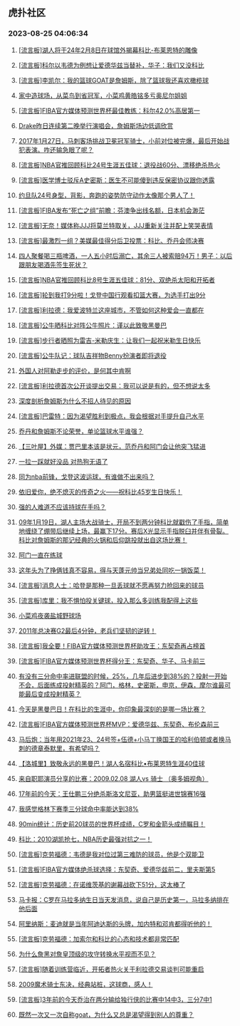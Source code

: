 ## 虎扑社区 
### 2023-08-25 04:06:34

1. [[流言板]湖人将于24年2​​月8日在球馆外揭幕科比-布莱恩特的雕像](https://bbs.hupu.com/61814867.html)

2. [[流言板]科尔以韦德为例想让爱德华兹当替补，华子：我们又没科比](https://bbs.hupu.com/61815601.html)

3. [[流言板]李凯尔：我的篮球GOAT是詹姆斯，除了篮球我还喜欢橄榄球](https://bbs.hupu.com/61813612.html)

4. [﻿家中造球场，从菜鸟到省冠军，小菜鸡黄皓铭多亏奥尼尔姐姐](https://bbs.hupu.com/61814381.html)

5. [[流言板]FIBA官方媒体预测世界杯最佳教练：科尔42.0%高居第一](https://bbs.hupu.com/61814489.html)

6. [Drake昨日连续第二晚举行演唱会，詹姆斯场边低调欣赏](https://bbs.hupu.com/61814416.html)

7. [2017年1月27日，马刺客场挑战卫冕冠军骑士，小前对位被完爆，最后开始战犯表演。咋还输急眼了呢？](https://bbs.hupu.com/61814274.html)

8. [[流言板]NBA官推回顾科比24号生涯五佳球：退役战60分、漂移绝杀热火](https://bbs.hupu.com/61815060.html)

9. [[流言板]医学博士驳斥A史密斯：医生不可能傻到违反保密协议跟你透露](https://bbs.hupu.com/61815150.html)

10. [约旦队24号身型，背影，奔跑的姿势防守动作太像那个男人了！](https://bbs.hupu.com/61810701.html)

11. [[流言板]FIBA发布“死亡之组”前瞻：芬澳争出线名额，日本机会渺茫](https://bbs.hupu.com/61814118.html)

12. [[流言板]无奈！媒体称JJJ将莫兰特取关，JJJ重新关注并配上笑哭表情](https://bbs.hupu.com/61815312.html)

13. [[流言板]最激烈一组？美媒最佳得分后卫投票：科比、乔丹会师决赛](https://bbs.hupu.com/61813353.html)

14. [四人聚餐喝三瓶啤酒，一人五小时后溺亡，其余三人被索赔94万！男子：以后跟朋友喝酒先签生死状？](https://bbs.hupu.com/61810867.html)

15. [[流言板]NBA官推回顾科比8号生涯五佳球：81分、双绝杀太阳和开拓者](https://bbs.hupu.com/61814917.html)

16. [[流言板]轮到我打9分啦！戈登中国行观看扣篮大赛，为选手打出9分](https://bbs.hupu.com/61813473.html)

17. [[流言板]利拉德：我爱波特兰这座城市，不管如何这种爱会一直都在](https://bbs.hupu.com/61814959.html)

18. [[流言板]公牛晒科比对阵公牛照片：谨以此致敬黑曼巴](https://bbs.hupu.com/61814515.html)

19. [[流言板]步行者晒照为雷吉-米勒庆生：让我们一起祝米勒生日快乐](https://bbs.hupu.com/61815045.html)

20. [[流言板]公牛队记：球队吉祥物Benny扮演者即将退役](https://bbs.hupu.com/61815499.html)

21. [外国人对阿勒走步的评价，是何其中肯啊](https://bbs.hupu.com/61815519.html)

22. [[流言板]利拉德首次公开谈提出交易：我可以说是有的，但不想说太多](https://bbs.hupu.com/61814851.html)

23. [深度剖析詹姆斯为什么不招人待见的原因](https://bbs.hupu.com/61815941.html)

24. [[流言板]巴雷特：因为渴望胜利到极点，我会根据对手提升自己水平](https://bbs.hupu.com/61815682.html)

25. [乔丹和詹姆斯不论荣誉，单论篮球水平谁强？](https://bbs.hupu.com/61815865.html)

26. [【三叶屋】外媒：贾巴里本该是状元，范乔丹和阿门会让他突飞猛进](https://bbs.hupu.com/61810049.html)

27. [一拉一踩就好没品 对热狗无语了](https://bbs.hupu.com/61815938.html)

28. [同为nba前锋，戈登这波运球，有谁做不出来吗？](https://bbs.hupu.com/61807516.html)

29. [依旧爱你，绝不熄灭的传奇之火——祝科比45岁生日快乐️！](https://bbs.hupu.com/61806146.html)

30. [强的人难道不应该持球在手吗？](https://bbs.hupu.com/61815671.html)

31. [09年1月19日，湖人主场大战骑士，开局不到两分钟科比就戳伤了手指，简单地缠绕了绷带后继续上场，最赢下17分。赛后X光显示手指脱臼并伴有骨裂。科比对詹姆斯的那记经典的火锅和后仰跳投就出自这场比赛！](https://bbs.hupu.com/61811528.html)

32. [阿门一直在练球](https://bbs.hupu.com/61813800.html)

33. [这年头为了挣俩钱真不容易，得与天蓬元帅当兄弟处同吃一锅饭菜！](https://bbs.hupu.com/61806906.html)

34. [[流言板]消息人士：哈登是那种一旦丢球就不愿再努力抢回来的球员](https://bbs.hupu.com/61806413.html)

35. [[流言板]库里：我不惧怕投关键球，投入那么多训练我配得上这些](https://bbs.hupu.com/61806815.html)

36. [小菜鸡夜袭盐城野球场](https://bbs.hupu.com/61811315.html)

37. [2011年总决赛G2最后4分钟，老兵们坚韧的逆转！](https://bbs.hupu.com/61813836.html)

38. [[流言板]我全要！FIBA官方媒体预测世界杯助攻王：东契奇再占榜首](https://bbs.hupu.com/61813594.html)

39. [[流言板]FIBA官方媒体预测世界杯得分王：东契奇、华子、马卡前三](https://bbs.hupu.com/61813427.html)

40. [有没有三分命中率进联盟的时候，25%，几年后进步到38%的？投射一开始不会，后面练成投射精英的？阿门，格林，史密斯，申京，伊森，摩尔谁最可能最后变成投射精英？](https://bbs.hupu.com/61814546.html)

41. [今天是黑曼巴日！在科比的生涯中，你印象最深刻的是哪一场比赛？](https://bbs.hupu.com/61805838.html)

42. [[流言板]FIBA官方媒体预测世界杯MVP：爱德华兹、东契奇、布伦森前三](https://bbs.hupu.com/61812875.html)

43. [马后炮：当年用2021年23、24号签+伍德+小马丁换国王的哈利伯顿或者换马刺的德章泰默里，有希望吗？](https://bbs.hupu.com/61814620.html)

44. [【洛城里】致敬永远的黑曼巴！湖人名宿科比•布莱恩特生涯40佳球](https://bbs.hupu.com/61810984.html)

45. [来自职耶演员分享的比赛：2009.02.08 湖人vs 骑士 （奥多姆视角）](https://bbs.hupu.com/61813722.html)

46. [17年前的今天：王仕鹏三分绝杀斯洛文尼亚，助男篮挺进世锦赛16强](https://bbs.hupu.com/61805473.html)

47. [我感觉格林下赛季三分球命中率能达到38%](https://bbs.hupu.com/61810954.html)

48. [90min统计：历史前20球员的世界杯成绩，C罗和金箭头成绩瞩目！](https://bbs.hupu.com/61814578.html)

49. [科比：2010湖凯抢七，NBA历史最强对抗之一！](https://bbs.hupu.com/61806189.html)

50. [[流言板]克劳福德：韦德是我对位过第三难防的球员，他是个双能卫](https://bbs.hupu.com/61814100.html)

51. [[流言板]FIBA官方媒体绝杀球选择：东契奇、爱德华兹前二，里夫斯第5](https://bbs.hupu.com/61813182.html)

52. [[流言板]克劳福德：在诺维茨基的谢幕战砍下51分，这太棒了](https://bbs.hupu.com/61814161.html)

53. [马卡报：C罗在马拉多纳生日当天发消息，说自己是历史第一，马拉多纳排在他后面](https://bbs.hupu.com/61814541.html)

54. [阿里纳斯：麦迪就是当年阿迪达斯的头牌，加内特和邓肯都得听他的！](https://bbs.hupu.com/61813113.html)

55. [[流言板]克劳福德：加索尔和科比的心态和技术都非常匹配](https://bbs.hupu.com/61814365.html)

56. [为什么詹黑对詹皇顶级的攻守转换水平视而不见？](https://bbs.hupu.com/61815185.html)

57. [[流言板]随着训练营临近，开拓者热火关于利拉德交易谈判可能重启](https://bbs.hupu.com/61812407.html)

58. [2009魔术骑士东决，经典站桩，这球商，感人！](https://bbs.hupu.com/61813946.html)

59. [[流言板]3年前的今天乔治在两分输给独行侠的比赛中14中3，三分7中1](https://bbs.hupu.com/61805929.html)

60. [既然一次又一次自称goat，为什么又总是渴望得到别人的尊重？](https://bbs.hupu.com/61813552.html)


